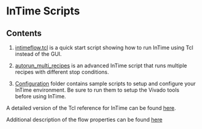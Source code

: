 # InTime Scripts

## Contents

1. [intimeflow.tcl](intimeflow.tcl) is a quick start script showing how to run InTime using Tcl instead of the GUI.

2. [autorun_multi_recipes](autorun_multi_recipes) is an advanced InTime script that runs multiple recipes with different stop conditions. 

3. [Configuration](configuration/) folder contains sample scripts to setup and configure your InTime environment. Be sure to run them to setup the Vivado tools before using InTime. 

A detailed version of the Tcl reference for InTime can be found [here](https://support.plunify.com/en/doc/intime-doc/tcl-command-reference/).

Additional description of the flow properties can be found [here](https://docs.plunify.com/intime/flow_properties.html)
